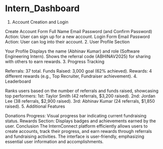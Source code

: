 # Intern_Dashboard
1. Account Creation and Login

Create Account Form
Full Name
Email
Password (and Confirm Password)
Action: User can sign up for a new account.
Login Form
Email
Password
Action: User can log into their account.
2. User Profile Section

Your Profile
Displays the name (Abhinav Kumar) and role (Software Engineering Intern).
Shows the referral code (ABHINAV2025) for sharing with others to earn rewards.
3. Progress Tracking

Referrals: 37 total.
Funds Raised: 
3,000 goal (62% achieved).
Rewards: 4 different rewards (e.g., Top Recruiter, Fundraiser achievement).
4. Leaderboard

Ranks users based on the number of referrals and funds raised, showcasing top performers:
1st: Taylor Smith (42 referrals, $3,200 raised).
2nd: Jordan Lee (38 referrals, $2,900 raised).
3rd: Abhinav Kumar (24 referrals, $1,850 raised).
5. Additional Features

Donations Progress: Visual progress bar indicating current fundraising status.
Rewards Section: Displays badges and achievements earned by the user.
Conclusion
The InternConnect platform efficiently allows users to create accounts, track their progress, and earn rewards through referrals and fundraising activities. The interface is user-friendly, emphasizing essential user information and accomplishments.
